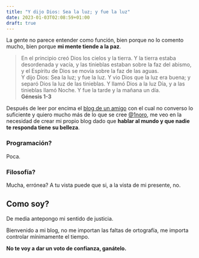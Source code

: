 ```yaml
---
title: "Y dijo Dios: Sea la luz; y fue la luz"
date: 2023-01-03T02:08:59+01:00
draft: true
---
```


La gente no parece entender como función, bien porque no lo comento mucho, bien porque **mi mente tiende a la paz**.

>En el principio creó Dios los cielos y la tierra. Y la tierra estaba desordenada y vacía, y las tinieblas estaban sobre la faz del abismo, y el Espíritu de Dios se movía sobre la faz de las aguas.
<br>Y dijo Dios: Sea la luz; y fue la luz. Y vio Dios que la luz era buena; y separó Dios la luz de las tinieblas. Y llamó Dios a la luz Día, y a las tinieblas llamó Noche. Y fue la tarde y la mañana un día.
<br>**Génesis 1-3**

Después de leer por encima el [blog de un amigo](https://record.rat.la) con el cual no converso lo suficiente y quiero mucho más de lo que se cree [@1noro](https://github.com/1noro), me veo en la necesidad de crear mi propio blog dado que **hablar al mundo y que nadie te responda tiene su belleza**.

### Programación?

Poca.

### Filosofía?

Mucha, errónea? A tu vista puede que si, a la vista de mi presente, no.

## Como soy?

De media antepongo mi sentido de justicia.

Bienvenido a mi blog, no me importan las faltas de ortografía, me importa controlar mínimamente el tiempo.

**No te voy a dar un voto de confianza, ganátelo.**
